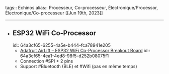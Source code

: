 tags:: Echinos
alias:: Processeur, Co-processeur, Électronique/Processor, Électronique/Co-processeur
[[Jun 19th, 2023]]
***

- ## ESP32 WiFi Co-Processor
  id:: 64a3cf65-6255-4a5e-b444-fca78941e205
	- [Adafruit AirLift – ESP32 WiFi Co-Processor Breakout Board](https://www.adafruit.com/product/4201)
	  id:: 64a3cf65-4ea1-4ed8-98f5-d252b08075f1
	- Connection #SPI + 2 pins
	- Support #Bluetooth (BLE) et #Wifi (pas en même temps)